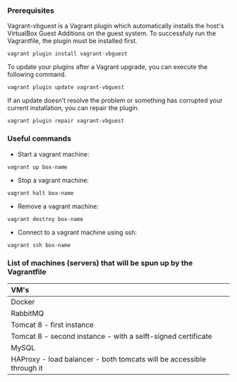 ### Prerequisites

Vagrant-vbguest is a Vagrant plugin which automatically installs the host's VirtualBox Guest Additions on the guest system.
To successfuly run the Vagrantfile, the plugin must be installed first.

```
vagrant plugin install vagrant-vbguest
```

To update your plugins after a Vagrant upgrade, you can execute the following command.
```
vagrant plugin update vagrant-vbguest
```

If an update doesn’t resolve the problem or something has corrupted your current installation, you can repair the plugin.
```
vagrant plugin repair vagrant-vbguest
```

### Useful commands

* Start a vagrant machine:
```
vagrant up box-name
```
* Stop a vagrant machine:   
```
vagrant halt box-name
```
* Remove a vagrant machine:
```
vagrant destroy box-name
```
* Connect to a vagrant machine using ssh:
```
vagrant ssh box-name
```
### List of machines (servers) that will be spun up by the Vagrantfile

|VM's|
|:-------------- |
|Docker|
|RabbitMQ|
|Tomcat 8 - first instance|
|Tomcat 8 - second instance - with a selft-signed certificate|
|MySQL|
|HAProxy - load balancer - both tomcats will be accessible through it|
